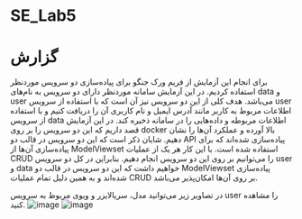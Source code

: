 # SE_Lab5
# گزارش
برای انجام این آزمایش از فریم ورک جنگو برای پیاده‌سازی دو سرویس موردنظر استفاده کردیم. در این آزمایش سامانه موردنظر دارای دو سرویس به نام‌های data و user می‌باشد. هدف کلی از این دو سرویس نیز آن است که با استفاده از سرویس user اطلاعات مربوط به کاربر مانند آدرس ایمیل و نام کاربری آن را دریافت کنیم و با استفاده از سرویس data اطلاعات مربوطه و داده‌هایی را در سامانه ذخیره کند. در این آزمایش قصد داریم که این دو سرویس را بر روی docker بالا آورده و عملکرد آن‌ها را نشان دهیم. شایان ذکر است که این دو سرویس در قالب دو API پیاده‌سازی شده‌اند که برای پیاده‌سازی آن‌ها از ModelViewset استفاده شده است. با این کار هر یک از عملیات CRUD را می‌توانیم بر روی این دو سرویس انجام دهیم. بنابراین در کل دو سرویس user و data خواهیم داشت که این دو سرویس در قالب دو ModelViewset پیاده‌سازی شده‌اند و به همین دلیل تمام عملیات CRUD بر روی آن‌ها امکان‌پذیر می‌باشد.

 در تصاویر زیر می‌توانید مدل، سریالایزر و ویوی مربوط به سرویس user را مشاهده کنید.
![image](https://github.com/alivanaki/SE_Lab5/assets/58647313/e94aab27-bf9b-424c-90cb-a1620904e655)
![image](https://github.com/alivanaki/SE_Lab5/assets/58647313/3049858f-c7a9-48b6-87c5-e47ee543302b)

